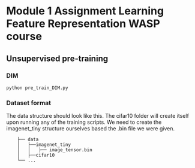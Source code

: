 # Module 1 Assignment Learning Feature Representation WASP course 

## Unsupervised pre-training

### DIM

```python pre_train_DIM.py```

### Dataset format

The data structure should look like this. The cifar10 folder will create itself upon running any of the training scripts. We need to create the imagenet_tiny structure ourselves based the .bin file we were given.

        ├── data
        │   ├──imagenet_tiny
        │   │   ├── image_tensor.bin        
        │   ├──cifar10
        └── ...
